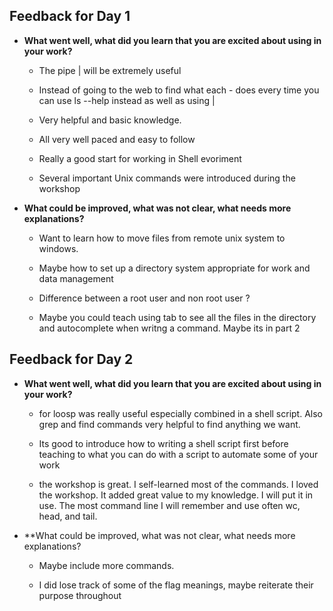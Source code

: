## Feedback for Day 1

- **What went well, what did you learn that you are excited about using in your work?**

   - The pipe | will be extremely useful

   - Instead of going to the web to find what each - does every time you can use ls --help instead as well as using |

   - Very helpful and basic knowledge.

   - All very well paced and easy to follow

   - Really a good start for working in Shell evoriment

   - Several important Unix commands were introduced during the workshop 

- **What could be improved, what was not clear, what needs more explanations?**

   - Want to learn how to move files from remote unix system to windows.

   - Maybe how to set up a directory system appropriate for work and data management

   - Difference between a root user and non root user ?

   - Maybe you could teach using tab to see all the files in the directory and autocomplete when writng a command. Maybe its in part 2

## Feedback for Day 2

- **What went well, what did you learn that you are excited about using in your work?**

  - for loosp was really useful especially combined in a shell script. Also grep and find commands very helpful to find anything we want.

  - Its good to introduce how to writing a shell script first before teaching to what you can do with a script to automate some of your work

  - the workshop is great. I self-learned most of the commands. I loved the workshop. It added great value to my knowledge. I will put it in use. The most command line I will remember and use often wc, head, and tail.

- **What could be improved, what was not clear, what needs more explanations?

   - Maybe include more commands.

   - I did lose track of some of the flag meanings, maybe reiterate their purpose throughout

